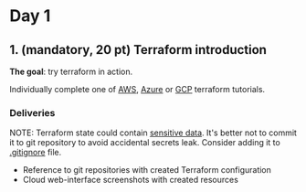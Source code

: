 # Day 1

## 1. (mandatory, 20 pt) Terraform introduction

**The goal**: try terraform in action.

Individually complete one of [AWS](https://learn.hashicorp.com/collections/terraform/aws-get-started), [Azure](https://learn.hashicorp.com/collections/terraform/azure-get-started) or [GCP](https://learn.hashicorp.com/collections/terraform/gcp-get-started) terraform tutorials.

### Deliveries

NOTE: Terraform state could contain [sensitive data](https://www.terraform.io/docs/language/state/sensitive-data.html). It's better not to commit it to git repository to avoid accidental secrets leak. Consider adding it to [.gitignore](../.gitignore) file.

- Reference to git repositories with created Terraform configuration
- Cloud web-interface screenshots with created resources
